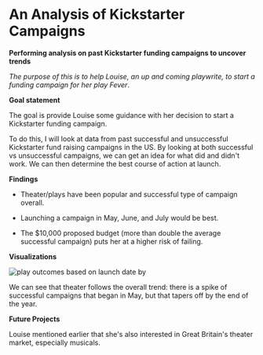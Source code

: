 # An Analysis of Kickstarter Campaigns
**Performing analysis on past Kickstarter funding campaigns to uncover trends**

*The purpose of this is to help Louise, an up and coming playwrite, to start a funding campaign for her play Fever*.

**Goal statement**

The goal is provide Louise some guidance with her decision to start a Kickstarter funding campaign. 

To do this, I will look at data from past successful and unsuccessful Kickstarter fund raising campaigns in the US. By looking at both successful vs unsuccessful campaigns, we can get an idea for what did and didn't work.  We can then determine the best course of action at launch. 

**Findings**

- Theater/plays have been popular and successful type of campaign overall. 

- Launching a campaign in May, June, and July would be best. 

- The $10,000 proposed budget (more than double the average successful campaign) puts her at a higher risk of failing. 


**Visualizations**

![play outcomes based on launch date by](https://user-images.githubusercontent.com/36451701/114781633-ecbccd80-9d46-11eb-8e15-ce6af5439172.png)

We can see that theater follows the overall trend: there is a spike of successful campaigns that began in May, but that tapers off by the end of the year.


**Future Projects**

Louise mentioned earlier that she's also interested in Great Britain's theater market, especially musicals.


